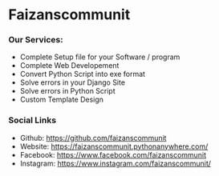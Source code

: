 # Faizanscommunit
### Our Services:
- Complete Setup file for your Software / program
- Complete Web Developement
- Convert Python Script into exe format
- Solve errors in your Django Site
- Solve errors in Python Script
- Custom Template Design


### Social Links
- Github:  https://github.com/faizanscommunit
- Website: https://faizanscommunit.pythonanywhere.com/
- Facebook: https://www.facebook.com/faizanscommunit
- Instagram: https://www.instagram.com/faizanscommunit/
